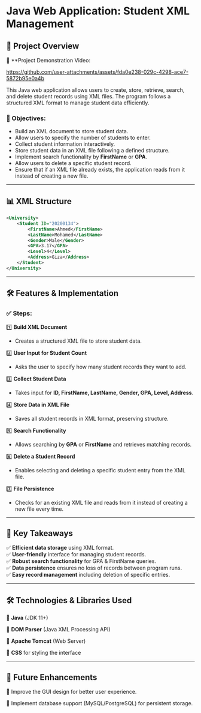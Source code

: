 # Java Web Application: Student XML Management

## 📖 Project Overview
🎥 **Project Demonstration Video: 

https://github.com/user-attachments/assets/fda0e238-029c-4298-ace7-5872b95e0a4b

This Java web application allows users to create, store, retrieve, search, and delete student records using XML files. The program follows a structured XML format to manage student data efficiently.

### 🎯 Objectives:
- Build an XML document to store student data.
- Allow users to specify the number of students to enter.
- Collect student information interactively.
- Store student data in an XML file following a defined structure.
- Implement search functionality by **FirstName** or **GPA**.
- Allow users to delete a specific student record.
- Ensure that if an XML file already exists, the application reads from it instead of creating a new file.

---

## 📊 XML Structure
```xml
<University>
    <Student ID="20200134">
        <FirstName>Ahmed</FirstName>
        <LastName>Mohamed</LastName>
        <Gender>Male</Gender>
        <GPA>3.17</GPA>
        <Level>4</Level>
        <Address>Giza</Address>
    </Student>
</University>
```

---

## 🛠 Features & Implementation
### ✅ Steps:

1️⃣ **Build XML Document**
   - Creates a structured XML file to store student data.
   
2️⃣ **User Input for Student Count**
   - Asks the user to specify how many student records they want to add.
   
3️⃣ **Collect Student Data**
   - Takes input for **ID, FirstName, LastName, Gender, GPA, Level, Address**.
   
4️⃣ **Store Data in XML File**
   - Saves all student records in XML format, preserving structure.
   
5️⃣ **Search Functionality**
   - Allows searching by **GPA** or **FirstName** and retrieves matching records.
   
6️⃣ **Delete a Student Record**
   - Enables selecting and deleting a specific student entry from the XML file.
   
7️⃣ **File Persistence**
   - Checks for an existing XML file and reads from it instead of creating a new file every time.

---

## 🚀 Key Takeaways
✅ **Efficient data storage** using XML format.  
✅ **User-friendly** interface for managing student records.  
✅ **Robust search functionality** for GPA & FirstName queries.  
✅ **Data persistence** ensures no loss of records between program runs.  
✅ **Easy record management** including deletion of specific entries.  

---

## 🛠 Technologies & Libraries Used
🔹 **Java** (JDK 11+)  

🔹 **DOM Parser** (Java XML Processing API) 

🔹 **Apache Tomcat** (Web Server)  

🔹 **CSS** for styling the interface  

---

## 🔮 Future Enhancements
🔹 Improve the GUI design for better user experience.

🔹 Implement database support (MySQL/PostgreSQL) for persistent storage.
